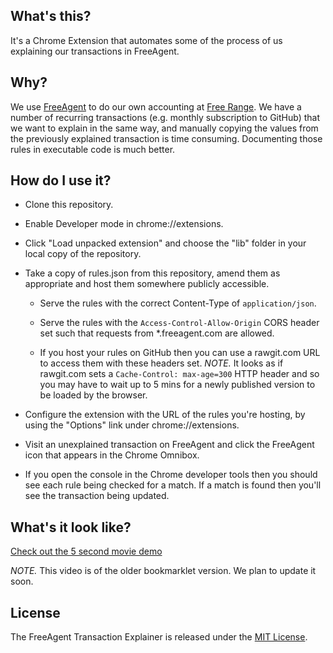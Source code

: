## What's this?

It's a Chrome Extension that automates some of the process of us explaining our transactions in FreeAgent.

## Why?

We use [FreeAgent](http://www.freeagent.com/) to do our own accounting at [Free Range](http://gofreerange.com/). We have a number of recurring transactions (e.g. monthly subscription to GitHub) that we want to explain in the same way, and manually copying the values from the previously explained transaction is time consuming. Documenting those rules in executable code is much better.

## How do I use it?

* Clone this repository.

* Enable Developer mode in chrome://extensions.

* Click "Load unpacked extension" and choose the "lib" folder in your local copy of the repository.

* Take a copy of rules.json from this repository, amend them as appropriate and host them somewhere publicly accessible.

  * Serve the rules with the correct Content-Type of `application/json`.

  * Serve the rules with the `Access-Control-Allow-Origin` CORS header set such that requests from *.freeagent.com are allowed.

  * If you host your rules on GitHub then you can use a rawgit.com URL to access them with these headers set. *NOTE.* It looks as if rawgit.com sets a `Cache-Control: max-age=300` HTTP header and so you may have to wait up to 5 mins for a newly published version to be loaded by the browser.

* Configure the extension with the URL of the rules you're hosting, by using the "Options" link under chrome://extensions.

* Visit an unexplained transaction on FreeAgent and click the FreeAgent icon that appears in the Chrome Omnibox.

* If you open the console in the Chrome developer tools then you should see each rule being checked for a match. If a match is found then you'll see the transaction being updated.

## What's it look like?

[Check out the 5 second movie demo](https://docs.google.com/a/gofreerange.com/file/d/0Byppog2awIncRjVnd2M4THlzMVU/edit)

*NOTE.* This video is of the older bookmarklet version. We plan to update it soon.

## License

The FreeAgent Transaction Explainer is released under the [MIT License](https://github.com/freerange/recap/blob/master/LICENSE).
